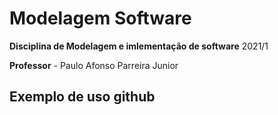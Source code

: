 # Modelagem Software
**Disciplina de Modelagem e imlementação de software** 2021/1 

**Professor** - Paulo Afonso Parreira Junior

## Exemplo de uso github

## 
